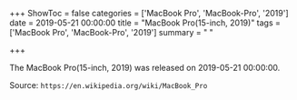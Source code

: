 +++
ShowToc = false
categories = ['MacBook Pro', 'MacBook-Pro', '2019']
date = 2019-05-21 00:00:00
title = "MacBook Pro(15-inch, 2019)"
tags = ['MacBook Pro', 'MacBook-Pro', '2019']
summary = " "

+++

The MacBook Pro(15-inch, 2019) was released on 2019-05-21 00:00:00.

Source: `https://en.wikipedia.org/wiki/MacBook_Pro`


